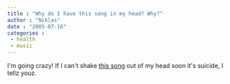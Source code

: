 ```yaml
---
title : "Why do I have this song in my head? Why?"
author : "Niklas"
date : "2005-07-16"
categories : 
 - health
 - music
---
```


I'm going crazy! If I can't shake [this song](http://www.eltonography.com/songs/dont_go_breaking_my_heart.html) out of my head soon it's suicide, I tellz youz.
